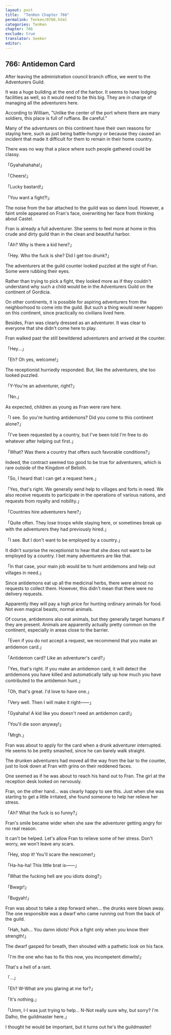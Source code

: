 ```yaml
---
layout: post
title:  "TenKen Chapter 766"
permalink: Tenken/0766.html
categories: TenKen
chapter: 766
exclude: true
translator: Seeker
editor: 
---
```

<h2>766: Antidemon Card</h2>

After leaving the administration council branch office, we went to the Adventurers Guild.

It was a huge building at the end of the harbor. It seems to have lodging facilities as well, so it would need to be this big. They are in charge of managing all the adventurers here.

According to William, "Unlike the center of the port where there are many soldiers, this place is full of ruffians. Be careful."

Many of the adventurers on this continent have their own reasons for staying here, such as just being battle-hungry or because they caused an incident that made it difficult for them to remain in their home country.

There was no way that a place where such people gathered could be classy.

「Gyahahahaha!」

「Cheers!」

「Lucky bastard!」

「You want a fight?!」

The noise from the bar attached to the guild was so damn loud. However, a faint smile appeared on Fran's face, overwriting her face from thinking about Castel.

Fran is already a full adventurer. She seems to feel more at home in this crude and dirty guild than in the clean and beautiful harbor.

「Ah? Why is there a kid here?」

「Hey. Who the fuck is she? Did I get too drunk?」

The adventurers at the guild counter looked puzzled at the sight of Fran. Some were rubbing their eyes.

Rather than trying to pick a fight, they looked more as if they couldn't understand why such a child would be in the Adventurers Guild on the continent of Gordicia.

On other continents, it is possible for aspiring adventurers from the neighborhood to come into the guild. But such a thing would never happen on this continent, since practically no civilians lived here.

Besides, Fran was clearly dressed as an adventurer. It was clear to everyone that she didn't come here to play.

Fran walked past the still bewildered adventurers and arrived at the counter.

「Hey...」

「Eh? Oh yes, welcome!」

The receptionist hurriedly responded. But, like the adventurers, she too looked puzzled.

「Y-You're an adventurer, right?」

「Nn.」

As expected, children as young as Fran were rare here.

「I see. So you're hunting antidemons? Did you come to this continent alone?」

「I've been requested by a country, but I've been told I'm free to do whatever after helping out first.」

「What? Was there a country that offers such favorable conditions?」

Indeed, the contract seemed too good to be true for adventurers, which is rare outside of the Kingdom of Belioth.

「So, I heard that I can get a request here.」

「Yes, that's right. We generally send help to villages and forts in need. We also receive requests to participate in the operations of various nations, and requests from royalty and nobility.」

「Countries hire adventurers here?」

「Quite often. They lose troops while staying here, or sometimes break up with the adventurers they had previously hired.」

「I see. But I don't want to be employed by a country.」

It didn't surprise the receptionist to hear that she does not want to be employed by a country. I bet many adventurers are like that.

「In that case, your main job would be to hunt antidemons and help out villages in need.」

Since antidemons eat up all the medicinal herbs, there were almost no requests to collect them. However, this didn't mean that there were no delivery requests.

Apparently they will pay a high price for hunting ordinary animals for food. Not even magical beasts, normal animals.

Of course, antidemons also eat animals, but they generally target humans if they are present. Animals are apparently actually pretty common on the continent, especially in areas close to the barrier.

「Even if you do not accept a request, we recommend that you make an antidemon card.」

「Antidemon card? Like an adventurer's card?」

「Yes, that's right. If you make an antidemon card, it will detect the antidemons you have killed and automatically tally up how much you have contributed to the antidemon hunt.」

「Oh, that's great. I'd love to have one.」

「Very well. Then I will make it right――」

「Gyahaha! A kid like you doesn't need an antidemon card!」

「You'll die soon anyway!」

「Mrgh.」

Fran was about to apply for the card when a drunk adventurer interrupted. He seems to be pretty smashed, since he can barely walk straight.

The drunken adventurers had moved all the way from the bar to the counter, just to look down at Fran with grins on their reddened faces.

One seemed as if he was about to reach his hand out to Fran. The girl at the reception desk looked on nervously.

Fran, on the other hand... was clearly happy to see this. Just when she was starting to get a little irritated, she found someone to help her relieve her stress.

「Ah? What the fuck is so funny?」

Fran's smile became wider when she saw the adventurer getting angry for no real reason.

It can't be helped. Let's allow Fran to relieve some of her stress. Don't worry, we won't leave any scars.

「Hey, stop it! You'll scare the newcomer!」

「Ha-ha-ha! This little brat is――」

「What the fucking hell are you idiots doing?」

「Bwagr!」

「Bugyah!」

Fran was about to take a step forward when... the drunks were blown away. The one responsible was a dwarf who came running out from the back of the guild.

「Hah, hah... You damn idiots! Pick a fight only when you know their strength!」

The dwarf gasped for breath, then shouted with a pathetic look on his face.

「I'm the one who has to fix this now, you incompetent dimwits!」

That's a hell of a rant.

「...」

「Eh? W-What are you glaring at me for?」

「It's nothing.」

「Umm, I-I was just trying to help... N-Not really sure why, but sorry? I'm Dalho, the guildmaster here.」

I thought he would be important, but it turns out he's the guildmaster!



